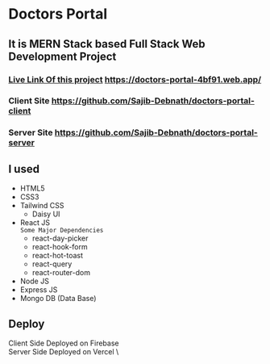 # Doctors Portal

## It is MERN Stack based Full Stack Web Development Project

### [Live Link Of this project]("https://doctors-portal-4bf91.web.app/") https://doctors-portal-4bf91.web.app/

### Client Site https://github.com/Sajib-Debnath/doctors-portal-client 
### Server Site https://github.com/Sajib-Debnath/doctors-portal-server


## I used 
* HTML5
* CSS3
* Tailwind CSS
    * Daisy UI
* React JS \
    `Some Major Dependencies`
    * react-day-picker
    * react-hook-form
    * react-hot-toast
    * react-query
    * react-router-dom
* Node JS
* Express JS
* Mongo DB (Data Base)


## Deploy
Client Side Deployed on Firebase \
Server Side Deployed on Vercel \

